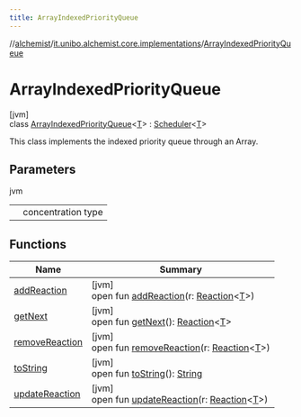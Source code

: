 ```yaml
---
title: ArrayIndexedPriorityQueue
---
```

//[alchemist](../../../index.html)/[it.unibo.alchemist.core.implementations](../index.html)/[ArrayIndexedPriorityQueue](index.html)



# ArrayIndexedPriorityQueue



[jvm]\
class [ArrayIndexedPriorityQueue](index.html)<[T](index.html)> : [Scheduler](../../it.unibo.alchemist.core.interfaces/-scheduler/index.html)<[T](index.html)> 

This class implements the indexed priority queue through an Array.



## Parameters


jvm

| | |
|---|---|
| <T> | concentration type |



## Functions


| Name | Summary |
|---|---|
| [addReaction](add-reaction.html) | [jvm]<br>open fun [addReaction](add-reaction.html)(r: [Reaction](../../it.unibo.alchemist.model.interfaces/-reaction/index.html)<[T](index.html)>) |
| [getNext](get-next.html) | [jvm]<br>open fun [getNext](get-next.html)(): [Reaction](../../it.unibo.alchemist.model.interfaces/-reaction/index.html)<[T](index.html)> |
| [removeReaction](remove-reaction.html) | [jvm]<br>open fun [removeReaction](remove-reaction.html)(r: [Reaction](../../it.unibo.alchemist.model.interfaces/-reaction/index.html)<[T](index.html)>) |
| [toString](to-string.html) | [jvm]<br>open fun [toString](to-string.html)(): [String](https://docs.oracle.com/javase/8/docs/api/java/lang/String.html) |
| [updateReaction](update-reaction.html) | [jvm]<br>open fun [updateReaction](update-reaction.html)(r: [Reaction](../../it.unibo.alchemist.model.interfaces/-reaction/index.html)<[T](index.html)>) |

